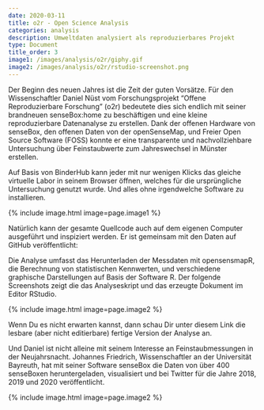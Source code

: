 ```yaml
---
date: 2020-03-11
title: o2r - Open Science Analysis
categories: analysis
description: Umweltdaten analysiert als reproduzierbares Projekt
type: Document
title_order: 3
image1: /images/analysis/o2r/giphy.gif
image2: /images/analysis/o2r/rstudio-screenshot.png
---
```


Der Beginn des neuen Jahres ist die Zeit der guten Vorsätze. Für den Wissenschaftler Daniel Nüst vom Forschungsprojekt “Offene Reproduzierbare Forschung” (o2r) bedeutete dies sich endlich mit seiner brandneuen senseBox:home zu beschäftigen und eine kleine reproduzierbare Datenanalyse zu erstellen. Dank der offenen Hardware von senseBox, den offenen Daten von der openSenseMap, und Freier Open Source Software (FOSS) konnte er eine transparente und nachvollziehbare Untersuchung über Feinstaubwerte zum Jahreswechsel in Münster erstellen.

Auf Basis von BinderHub kann jeder mit nur wenigen Klicks das gleiche virtuelle Labor in seinem Browser öffnen, welches für die ursprüngliche Untersuchung genutzt wurde. Und alles ohne irgendwelche Software zu installieren.

{% include image.html image=page.image1 %}

Natürlich kann der gesamte Quellcode auch auf dem eigenen Computer ausgeführt und inspiziert werden. Er ist gemeinsam mit den Daten auf GitHub veröffentlicht: [](https://github.com/nuest/sensebox-binder/)

Die Analyse umfasst das Herunterladen der Messdaten mit opensensmapR, die Berechnung von statistischen Kennwerten, und verschiedene graphische Darstellungen auf Basis der Software R. Der folgende Screenshots zeigt die das Analyseskript und das erzeugte Dokument im Editor RStudio.

{% include image.html image=page.image2 %}

Wenn Du es nicht erwarten kannst, dann schau Dir unter diesem Link die lesbare (aber nicht editierbare) fertige Version der Analyse an.

Und Daniel ist nicht alleine mit seinem Interesse an Feinstaubmessungen in der Neujahrsnacht. Johannes Friedrich, Wissenschaftler an der Universität Bayreuth, hat mit seiner Software senseBox die Daten von über 400 senseBoxen heruntergeladen, visualisiert und bei Twitter für die Jahre 2018, 2019 und 2020 veröffentlicht.

{% include image.html image=page.image2 %}